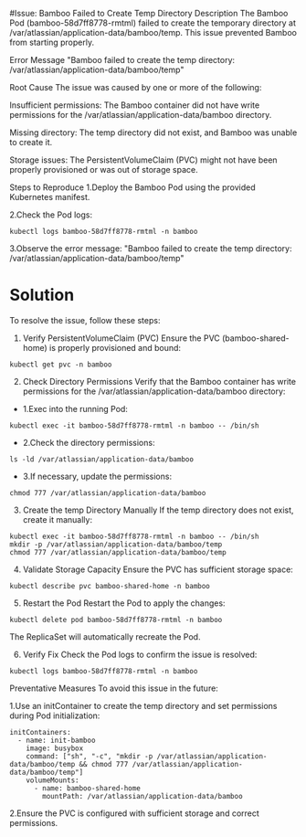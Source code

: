 #Issue: Bamboo Failed to Create Temp Directory
Description
The Bamboo Pod (bamboo-58d7ff8778-rmtml) failed to create the temporary directory at /var/atlassian/application-data/bamboo/temp. This issue prevented Bamboo from starting properly.


Error Message
"Bamboo failed to create the temp directory: /var/atlassian/application-data/bamboo/temp"

Root Cause
The issue was caused by one or more of the following:

Insufficient permissions: The Bamboo container did not have write permissions for the /var/atlassian/application-data/bamboo directory.

Missing directory: The temp directory did not exist, and Bamboo was unable to create it.

Storage issues: The PersistentVolumeClaim (PVC) might not have been properly provisioned or was out of storage space.

Steps to Reproduce
1.Deploy the Bamboo Pod using the provided Kubernetes manifest.

2.Check the Pod logs:
```
kubectl logs bamboo-58d7ff8778-rmtml -n bamboo
```
3.Observe the error message:
"Bamboo failed to create the temp directory: /var/atlassian/application-data/bamboo/temp"


# Solution 
To resolve the issue, follow these steps:

1. Verify PersistentVolumeClaim (PVC)
Ensure the PVC (bamboo-shared-home) is properly provisioned and bound:
```
kubectl get pvc -n bamboo
```

2. Check Directory Permissions
Verify that the Bamboo container has write permissions for the /var/atlassian/application-data/bamboo directory:
- 1.Exec into the running Pod:
```
kubectl exec -it bamboo-58d7ff8778-rmtml -n bamboo -- /bin/sh
```

- 2.Check the directory permissions:
```
ls -ld /var/atlassian/application-data/bamboo
```

- 3.If necessary, update the permissions:
```
chmod 777 /var/atlassian/application-data/bamboo
```

3. Create the temp Directory Manually
If the temp directory does not exist, create it manually:

```
kubectl exec -it bamboo-58d7ff8778-rmtml -n bamboo -- /bin/sh
mkdir -p /var/atlassian/application-data/bamboo/temp
chmod 777 /var/atlassian/application-data/bamboo/temp
```


4. Validate Storage Capacity
Ensure the PVC has sufficient storage space:

```
kubectl describe pvc bamboo-shared-home -n bamboo
```

5. Restart the Pod
Restart the Pod to apply the changes:
```
kubectl delete pod bamboo-58d7ff8778-rmtml -n bamboo
```
The ReplicaSet will automatically recreate the Pod.



6. Verify Fix
Check the Pod logs to confirm the issue is resolved:
```
kubectl logs bamboo-58d7ff8778-rmtml -n bamboo
```

Preventative Measures
To avoid this issue in the future:

1.Use an initContainer to create the temp directory and set permissions during Pod initialization:
```
initContainers:
  - name: init-bamboo
    image: busybox
    command: ["sh", "-c", "mkdir -p /var/atlassian/application-data/bamboo/temp && chmod 777 /var/atlassian/application-data/bamboo/temp"]
    volumeMounts:
      - name: bamboo-shared-home
        mountPath: /var/atlassian/application-data/bamboo

```

2.Ensure the PVC is configured with sufficient storage and correct permissions.


















